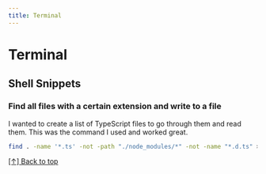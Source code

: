 ```yaml
---
title: Terminal
---
```


# Terminal

## Shell Snippets

### Find all files with a certain extension and write to a file

I wanted to create a list of TypeScript files to go through them and read them. This was the command
I used and worked great.

```sh
find . -name '*.ts' -not -path "./node_modules/*" -not -name "*.d.ts" > typescript_files.txt
```

[[↑] Back to top](#top)
